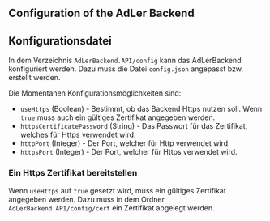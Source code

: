 ﻿## Configuration of the AdLer Backend

## Konfigurationsdatei
In dem Verzeichnis `AdLerBackend.API/config` kann das AdLerBackend konfiguriert werden.
Dazu muss die Datei `config.json` angepasst bzw. erstellt werden.

Die Momentanen Konfigurationsmöglichkeiten sind:
- `useHttps` (Boolean) - Bestimmt, ob das Backend Https nutzen soll. Wenn `true` muss auch ein gültiges Zertifikat angegeben werden.
- `httpsCertificatePassword` (String) - Das Passwort für das Zertifikat, welches für Https verwendet wird.
- `httpPort` (Integer) - Der Port, welcher für Http verwendet wird.
- `httpsPort` (Integer) - Der Port, welcher für Https verwendet wird.


### Ein Https Zertifikat bereitstellen
Wenn `useHttps` auf `true` gesetzt wird, muss ein gültiges Zertifikat angegeben werden.
Dazu muss in dem Ordner `AdLerBackend.API/config/cert` ein Zertifikat abgelegt werden.
